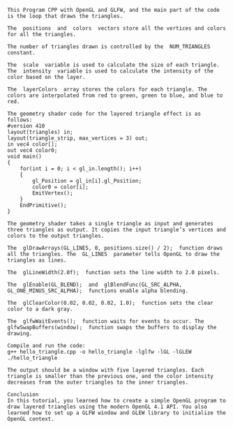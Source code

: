     This Program CPP with OpenGL and GLFW, and the main part of the code is the loop that draws the triangles. 
    
    The  positions  and  colors  vectors store all the vertices and colors for all the triangles. 
    
    The number of triangles drawn is controlled by the  NUM_TRIANGLES  constant. 
    
    The  scale  variable is used to calculate the size of each triangle. The  intensity  variable is used to calculate the intensity of the color based on the layer. 

    The  layerColors  array stores the colors for each triangle. The colors are interpolated from red to green, green to blue, and blue to red.

    The geometry shader code for the layered triangle effect is as follows: 
    #version 410
    layout(triangles) in;
    layout(triangle_strip, max_vertices = 3) out;
    in vec4 color[];
    out vec4 color0;
    void main()
    {
        for(int i = 0; i < gl_in.length(); i++)
        {
            gl_Position = gl_in[i].gl_Position;
            color0 = color[i];
            EmitVertex();
        }
        EndPrimitive();
    }
 
    The geometry shader takes a single triangle as input and generates three triangles as output. It copies the input triangle’s vertices and colors to the output triangles. 
    
    The  glDrawArrays(GL_LINES, 0, positions.size() / 2);  function draws all the triangles. The  GL_LINES  parameter tells OpenGL to draw the triangles as lines. 
    
    The  glLineWidth(2.0f);  function sets the line width to 2.0 pixels. 
    
    The  glEnable(GL_BLEND);  and  glBlendFunc(GL_SRC_ALPHA, GL_ONE_MINUS_SRC_ALPHA);  functions enable alpha blending. 
    
    The  glClearColor(0.02, 0.02, 0.02, 1.0);  function sets the clear color to a dark gray. 
    
    The  glfwWaitEvents();  function waits for events to occur. The  glfwSwapBuffers(window);  function swaps the buffers to display the drawing. 
    
    Compile and run the code: 
    g++ hello_triangle.cpp -o hello_triangle -lglfw -lGL -lGLEW
    ./hello_triangle
    
    The output should be a window with five layered triangles. Each triangle is smaller than the previous one, and the color intensity decreases from the outer triangles to the inner triangles. 
    
    Conclusion 
    In this tutorial, you learned how to create a simple OpenGL program to draw layered triangles using the modern OpenGL 4.1 API. You also learned how to set up a GLFW window and GLEW library to initialize the OpenGL context.